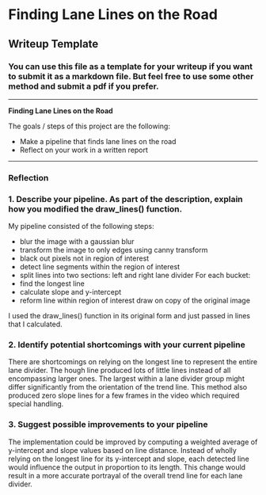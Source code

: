 # **Finding Lane Lines on the Road** 

## Writeup Template

### You can use this file as a template for your writeup if you want to submit it as a markdown file. But feel free to use some other method and submit a pdf if you prefer.

---

**Finding Lane Lines on the Road**

The goals / steps of this project are the following:
* Make a pipeline that finds lane lines on the road
* Reflect on your work in a written report


[//]: # (Image References)

[image1]: ./examples/grayscale.jpg "Grayscale"

---

### Reflection

### 1. Describe your pipeline. As part of the description, explain how you modified the draw_lines() function.

My pipeline consisted of the following steps:
- blur the image with a gaussian blur
- transform the image to only edges using canny transform
- black out pixels not in region of interest
- detect line segments within the region of interest
- split lines into two sections: left and right lane divider 
For each bucket:
- find the longest line
- calculate slope and y-intercept
- reform line within region of interest
draw on copy of the original image

I used the draw_lines() function in its original form and just passed in lines that I calculated.   

### 2. Identify potential shortcomings with your current pipeline

There are shortcomings on relying on the longest line to represent the entire lane divider.  The hough line produced lots of little lines instead of all encompassing larger ones.  The largest within a lane divider group might differ significantly from the orientation of the trend line.  This method also produced zero slope lines for a few frames in the video which required special handling.

### 3. Suggest possible improvements to your pipeline

The implementation could be improved by computing a weighted average of y-intercept and slope values based on line distance.  Instead of wholly relying on the longest line for its y-intercept and slope, each detected line would influence the output in proportion to its length.  This change would result in a more accurate portrayal of the overall trend line for each lane divider.